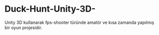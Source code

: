 # Duck-Hunt-Unity-3D-
Unity 3D kullanarak fps-shooter türünde amatör ve kısa zamanda yapılmış bir oyun  projesidir.
